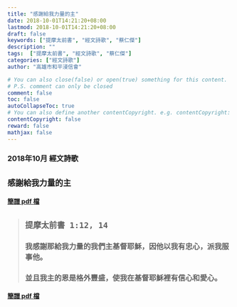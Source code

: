 ```yaml
---
title: "感謝給我力量的主"
date: 2018-10-01T14:21:20+08:00
lastmod: 2018-10-01T14:21:20+08:00
draft: false
keywords: ["提摩太前書", "經文詩歌", "蔡仁傑"]
description: ""
tags:  ["提摩太前書", "經文詩歌", "蔡仁傑"]
categories: ["經文詩歌"]
author: "高雄市和平浸信會"

# You can also close(false) or open(true) something for this content.
# P.S. comment can only be closed
comment: false
toc: false
autoCollapseToc: true
# You can also define another contentCopyright. e.g. contentCopyright: "This is another copyright."
contentCopyright: false
reward: false
mathjax: false
---
```


### 2018年10月 經文詩歌

## `感謝給我力量的主`

#### [簡譜 pdf 檔](/pdf-h/h201810.pdf "感謝給我力量的主")

> ## `提摩太前書 1:12, 14`
> 
> ### 我感謝那給我力量的我們主基督耶穌，因他以我有忠心，派我服事他。
>
> ### 並且我主的恩是格外豐盛，使我在基督耶穌裡有信心和愛心。

#### [簡譜 pdf 檔](/pdf-h/h201810.pdf "感謝給我力量的主")